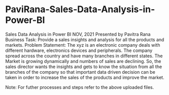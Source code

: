 # PaviRana-Sales-Data-Analysis-in-Power-BI
Sales Data Analysis in Power BI 
NOV, 2021 
Presented by Pavitra Rana
Business Task: Provide a sales insights and analysis for all the products and markets. 
Problem Statement:
The xyz is an electronic company deals with different hardware, electronics devices and peripherals. The company spread across the country and have many branches in different states. The Market is growing dynamically and numbers of sales are declining. So, the sales director wants the insights and gets to know the situation from all the branches of the company so that important data driven decision can be taken in order to increase the sales of the products and improve the market.


Note: For futher processes and steps refer to the above uploaded files.
